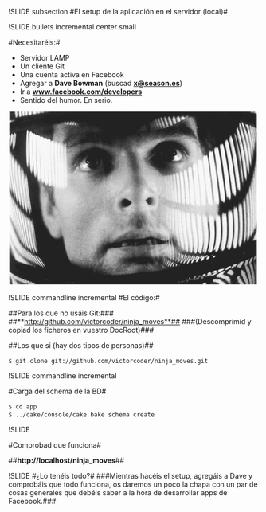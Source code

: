 !SLIDE subsection
#El setup de la aplicación en el servidor (local)#

!SLIDE bullets incremental center small

#Necesitaréis:#

* Servidor LAMP
* Un cliente Git
* Una cuenta activa en Facebook
* Agregar a <strong>Dave Bowman</strong> (buscad <strong>x@season.es</strong>)
* Ir a <strong>www.facebook.com/developers</strong>
* Sentido del humor. En serio.

![Dave Bowman](dave.jpeg "Hal...")

!SLIDE commandline incremental
#El código:#

##Para los que no usáis Git:###
##**http://github.com/victorcoder/ninja_moves**##
###(Descomprimid y copiad los ficheros en vuestro DocRoot)###

##Los que si (hay dos tipos de personas)##

    $ git clone git://github.com/victorcoder/ninja_moves.git


!SLIDE commandline incremental

#Carga del schema de la BD#

    $ cd app
    $ ../cake/console/cake bake schema create


!SLIDE

#Comprobad que funciona#

##**http://localhost/ninja_moves**##

!SLIDE
#¿Lo tenéis todo?#
###Mientras hacéis el setup, agregáis a Dave y comprobáis que todo funciona, os daremos un poco la chapa con un par de cosas generales que debéis saber a la hora de desarrollar apps de Facebook.###